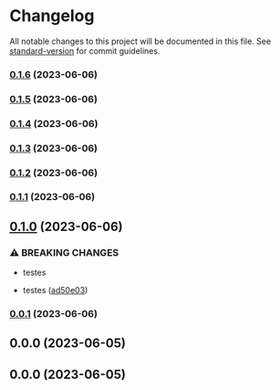 # Changelog

All notable changes to this project will be documented in this file. See [standard-version](https://github.com/conventional-changelog/standard-version) for commit guidelines.

### [0.1.6](https://github.com/FabianaTavares/curso-docker-devs/compare/v0.1.5...v0.1.6) (2023-06-06)

### [0.1.5](https://github.com/FabianaTavares/curso-docker-devs/compare/v0.1.4...v0.1.5) (2023-06-06)

### [0.1.4](https://github.com/FabianaTavares/curso-docker-devs/compare/v0.1.3...v0.1.4) (2023-06-06)

### [0.1.3](https://github.com/FabianaTavares/curso-docker-devs/compare/v0.1.2...v0.1.3) (2023-06-06)

### [0.1.2](https://github.com/FabianaTavares/curso-docker-devs/compare/v0.1.1...v0.1.2) (2023-06-06)

### [0.1.1](https://github.com/FabianaTavares/curso-docker-devs/compare/v0.1.0...v0.1.1) (2023-06-06)

## [0.1.0](https://github.com/FabianaTavares/curso-docker-devs/compare/v0.0.1...v0.1.0) (2023-06-06)


### ⚠ BREAKING CHANGES

* testes

* testes ([ad50e03](https://github.com/FabianaTavares/curso-docker-devs/commit/ad50e03d16129a0f99b1e00f3adcc98cfd0bd22d))

### [0.0.1](https://github.com/FabianaTavares/curso-docker-devs/compare/v0.0.0...v0.0.1) (2023-06-06)

## 0.0.0 (2023-06-05)

## 0.0.0 (2023-06-05)
